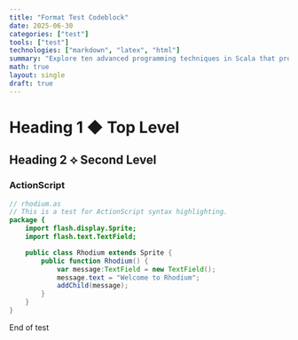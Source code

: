 ```yaml
---
title: "Format Test Codeblock"
date: 2025-06-30
categories: ["test"]
tools: ["test"]
technologies: ["markdown", "latex", "html"]
summary: "Explore ten advanced programming techniques in Scala that provide different functionalities to your code, making it more elegant, expressive, performant, compact, and modular."
math: true
layout: single
draft: true
---
```


# Heading 1 ◆ Top Level

## Heading 2 ⟡ Second Level

### ActionScript

```actionscript
// rhodium.as
// This is a test for ActionScript syntax highlighting.
package {
    import flash.display.Sprite;
    import flash.text.TextField;

    public class Rhodium extends Sprite {
        public function Rhodium() {
            var message:TextField = new TextField();
            message.text = "Welcome to Rhodium";
            addChild(message);
        }
    }
}
```

End of test
